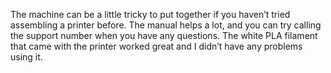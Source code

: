 The machine can be a little tricky to put together if you haven’t tried assembling a printer before. The manual helps a lot, and you can try calling the support number when you have any questions. The white PLA filament that came with the printer worked great and I didn’t have any problems using it.

